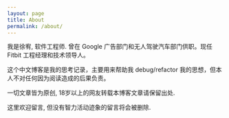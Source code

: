 ```yaml
---
layout: page
title: About
permalink: /about/
---
```


我是徐宥, 软件工程师. 曾在 Google 广告部门和无人驾驶汽车部门供职。现任 Fitbit 工程经理和技术领导人。

这个中文博客是我的思考记录，主要用来帮助我 debug/refactor 我的思想，但本人不对任何因为阅读造成的后果负责。

一切文章皆为原创, 18岁以上的网友转载本博客文章请保留出处.

这里欢迎留言, 但没有智力活动迹象的留言将会被删除.

